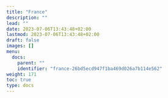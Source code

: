 ```yaml
---
title: "France"
description: ""
lead: ""
date: 2023-07-06T13:43:48+02:00
lastmod: 2023-07-06T13:43:48+02:00
draft: false
images: []
menu:
  docs:
    parent: ""
    identifier: "france-26bd5ecd947f1ba469d026a7b114e562"
weight: 171
toc: true
type: docs
---
```

